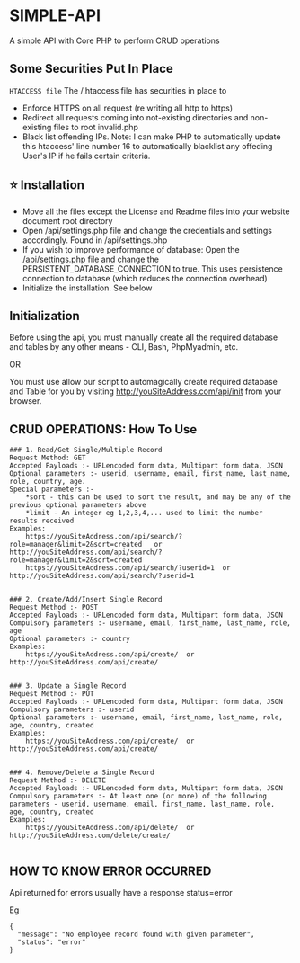 # SIMPLE-API

A simple API with Core PHP to perform CRUD operations
## Some Securities Put In Place

`HTACCESS file`
The /.htaccess file has securities in place to
* Enforce HTTPS on all request (re writing all http to https)
* Redirect all requests coming into not-existing directories and non-existing files to root invalid.php
* Black list offending IPs. 
Note: I can make PHP to automatically update this htaccess' line number 16 to automatically blacklist any offeding User's IP if he fails certain criteria.

## ⭐ Installation

- Move all the files except the License and Readme files into your website document root directory
- Open /api/settings.php file and change the credentials and settings accordingly. Found in /api/settings.php
- If you wish to improve performance of database: Open the /api/settings.php file and change the PERSISTENT_DATABASE_CONNECTION to true. This uses persistence connection to database (which reduces the connection overhead)
- Initialize the installation. See below

## Initialization

Before using the api, you must manually create all the required database and tables by any other means - CLI, Bash, PhpMyadmin, etc.

OR

You must use allow our script to automagically create required database and Table for you by visiting  http://youSiteAddress.com/api/init  from your browser.


## CRUD OPERATIONS: How To Use

```
### 1. Read/Get Single/Multiple Record
Request Method: GET
Accepted Payloads :- URLencoded form data, Multipart form data, JSON
Optional parameters :- userid, username, email, first_name, last_name, role, country, age.
Special parameters :-
	*sort - this can be used to sort the result, and may be any of the previous optional parameters above
	*limit - An integer eg 1,2,3,4,... used to limit the number results received
Examples:
	https://youSiteAddress.com/api/search/?role=manager&limit=2&sort=created   or  http://youSiteAddress.com/api/search/?role=manager&limit=2&sort=created
	https://youSiteAddress.com/api/search/?userid=1  or  http://youSiteAddress.com/api/search/?userid=1


### 2. Create/Add/Insert Single Record
Request Method :- POST
Accepted Payloads :- URLencoded form data, Multipart form data, JSON
Compulsory parameters :- username, email, first_name, last_name, role, age
Optional parameters :- country
Examples:
	https://youSiteAddress.com/api/create/  or  http://youSiteAddress.com/api/create/


### 3. Update a Single Record
Request Method :- PUT
Accepted Payloads :- URLencoded form data, Multipart form data, JSON
Compulsory parameters :- userid
Optional parameters :- username, email, first_name, last_name, role, age, country, created
Examples:
	https://youSiteAddress.com/api/create/  or  http://youSiteAddress.com/api/create/


### 4. Remove/Delete a Single Record
Request Method :- DELETE
Accepted Payloads :- URLencoded form data, Multipart form data, JSON
Compulsory parameters :- At least one (or more) of the following parameters - userid, username, email, first_name, last_name, role, age, country, created
Examples:
	https://youSiteAddress.com/api/delete/  or  http://youSiteAddress.com/delete/create/


```

## HOW TO KNOW ERROR OCCURRED

Api returned for errors usually have a response status=error

Eg
```
{
  "message": "No employee record found with given parameter",
  "status": "error"
}
```
